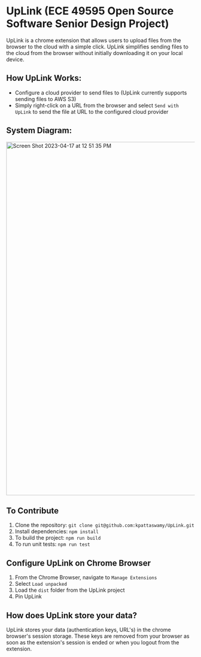 # UpLink (ECE 49595 Open Source Software Senior Design Project)
UpLink is a chrome extension that allows users to upload files from the browser to the cloud with a simple click. UpLink simplifies sending files to the cloud from the browser without initially downloading it on your local device. 

## How UpLink Works:
* Configure a cloud provider to send files to (UpLink currently supports sending files to AWS S3)
* Simply right-click on a URL from the browser and select `Send with UpLink` to send the file at URL to the configured cloud provider

## System Diagram:
<img width="945" alt="Screen Shot 2023-04-17 at 12 51 35 PM" src="https://user-images.githubusercontent.com/62078498/232555600-57163a7a-4bed-4fd7-9e96-9ad4a86909a1.png">

## To Contribute
1. Clone the repository: `git clone git@github.com:kpattaswamy/UpLink.git`
2. Install dependencies: `npm install`
3. To build the project: `npm run build`
4. To run unit tests: `npm run test`

## Configure UpLink on Chrome Browser
1. From the Chrome Browser, navigate to `Manage Extensions`
2. Select `Load unpacked`
3. Load the `dist` folder from the UpLink project
4. Pin UpLink 

## How does UpLink store your data?
UpLink stores your data (authentication keys, URL's) in the chrome browser's session storage. These keys are removed from your browser as soon as the extension's session is ended or when you logout from the extension.
